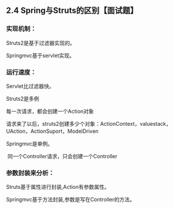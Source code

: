 ## 2.4 Spring与Struts的区别【面试题】

### 实现机制：

Struts2是基于过滤器实现的。

Springmvc基于servlet实现。

### 运行速度：

Servlet比过滤器快。

 

Struts2是多例

每一次请求，都会创建一个Action对象

请求来了以后，struts2创建多少个对象：ActionContext，valuestack，UAction，ActionSuport，ModelDriven

 

Springmvc是单例。

​    同一个Controller请求，只会创建一个Controller

 

 

### 参数封装来分析：

Struts基于属性进行封装,Action有参数属性。

Springmvc基于方法封装,参数是写在Controller的方法。

 